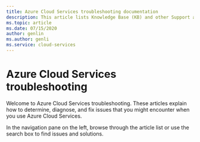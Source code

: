 ```yaml
---
title: Azure Cloud Services troubleshooting documentation
description: This article lists Knowledge Base (KB) and other Support articles for Azure Cloud Services.
ms.topic: article
ms.date: 07/15/2020
author: genlin
ms.author: genli
ms.service: cloud-services
---
```

# Azure Cloud Services troubleshooting

Welcome to Azure Cloud Services troubleshooting. These articles explain how to determine, diagnose, and fix issues that you might encounter when you use Azure Cloud Services.

In the navigation pane on the left, browse through the article list or use the search box to find issues and solutions.
